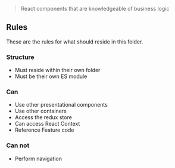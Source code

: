 > React components that are knowledgeable of business logic

## Rules

These are the rules for what should reside in this folder.

### Structure

*  Must reside within their own folder
*  Must be their own ES module

### Can

*  Use other presentational components
*  Use other containers
*  Access the redux store
*  Can access React Context
*  Reference Feature code

### Can not

*  Perform navigation